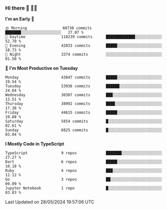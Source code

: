 ### Hi there 👋 🧑‍💻



<!--START_SECTION:waka-->
**I'm an Early 🐤** 

```text
🌞 Morning                60730 commits       ███████░░░░░░░░░░░░░░░░░░   27.07 % 
🌆 Daytime                118239 commits      █████████████░░░░░░░░░░░░   52.70 % 
🌃 Evening                42033 commits       █████░░░░░░░░░░░░░░░░░░░░   18.73 % 
🌙 Night                  3374 commits        ░░░░░░░░░░░░░░░░░░░░░░░░░   01.50 % 
```
📅 **I'm Most Productive on Tuesday** 

```text
Monday                   43847 commits       █████░░░░░░░░░░░░░░░░░░░░   19.54 % 
Tuesday                  53936 commits       ██████░░░░░░░░░░░░░░░░░░░   24.04 % 
Wednesday                30307 commits       ███░░░░░░░░░░░░░░░░░░░░░░   13.51 % 
Thursday                 38992 commits       ████░░░░░░░░░░░░░░░░░░░░░   17.38 % 
Friday                   44615 commits       █████░░░░░░░░░░░░░░░░░░░░   19.88 % 
Saturday                 5854 commits        █░░░░░░░░░░░░░░░░░░░░░░░░   02.61 % 
Sunday                   6825 commits        █░░░░░░░░░░░░░░░░░░░░░░░░   03.04 % 
```


**I Mostly Code in TypeScript** 

```text
TypeScript               9 repos             ███████░░░░░░░░░░░░░░░░░░   27.27 % 
Dart                     6 repos             █████░░░░░░░░░░░░░░░░░░░░   18.18 % 
Ruby                     4 repos             ███░░░░░░░░░░░░░░░░░░░░░░   12.12 % 
Go                       3 repos             ██░░░░░░░░░░░░░░░░░░░░░░░   09.09 % 
Jupyter Notebook         1 repo              █░░░░░░░░░░░░░░░░░░░░░░░░   03.03 % 
```




 Last Updated on 28/05/2024 19:57:06 UTC
<!--END_SECTION:waka-->


